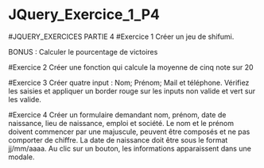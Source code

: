 # JQuery_Exercice_1_P4
#JQUERY_EXERCICES PARTIE 4
#Exercice 1
Créer un jeu de shifumi.

BONUS : Calculer le pourcentage de victoires

#Exercice 2
Créer une fonction qui calcule la moyenne de cinq note sur 20

#Exercice 3
Créer quatre input : Nom; Prénom; Mail et téléphone. Vérifiez les saisies et appliquer un border rouge sur les inputs non valide et vert sur les valide.

#Exercice 4
Créer un formulaire demandant nom, prénom, date de naissance, lieu de naissance, emploi et société. Le nom et le prénom doivent commencer par une majuscule, peuvent être composés et ne pas comporter de chiffre. La date de naissance doit être sous le format jj/mm/aaaa. Au clic sur un bouton, les informations apparaissent dans une modale.
